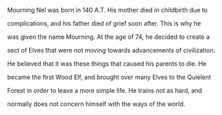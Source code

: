 Mourning Nel was born in 140 A.T. His mother died in childbirth due to

complications, and his father died of grief soon after. This is why he

was given the name Mourning. At the age of 74, he decided to create a

sect of Elves that were not moving towards advancements of civilization.

He believed that it was these things that caused his parents to die. He

became the first Wood Elf, and brought over many Elves to the Quielent

Forest in order to leave a more simple life. He trains not as hard, and

normally does not concern himself with the ways of the world.

